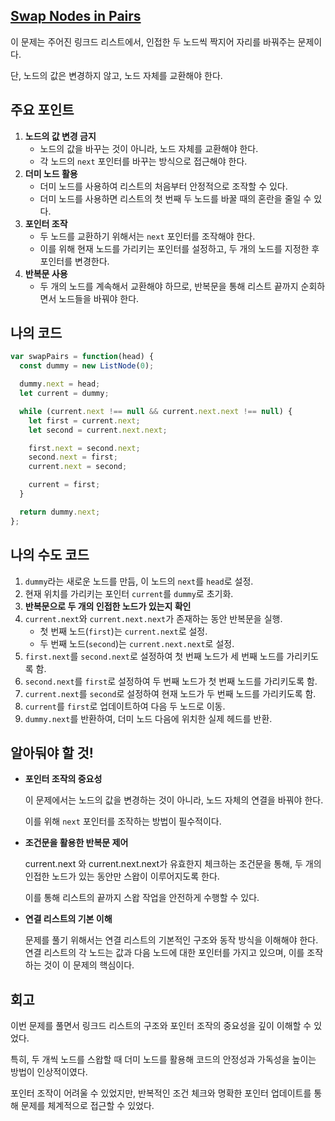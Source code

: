 ## [**Swap Nodes in Pairs**](https://leetcode.com/problems/swap-nodes-in-pairs/)

이 문제는 주어진 링크드 리스트에서, 인접한 두 노드씩 짝지어 자리를 바꿔주는 문제이다.

단, 노드의 값은 변경하지 않고, 노드 자체를 교환해야 한다.

## 주요 포인트

1. **노드의 값 변경 금지**
    - 노드의 값을 바꾸는 것이 아니라, 노드 자체를 교환해야 한다.
    - 각 노드의 `next` 포인터를 바꾸는 방식으로 접근해야 한다.
2. **더미 노드 활용**
    - 더미 노드를 사용하여 리스트의 처음부터 안정적으로 조작할 수 있다.
    - 더미 노드를 사용하면 리스트의 첫 번째 두 노드를 바꿀 때의 혼란을 줄일 수 있다.
3. **포인터 조작**
    - 두 노드를 교환하기 위해서는 `next` 포인터를 조작해야 한다.
    - 이를 위해 현재 노드를 가리키는 포인터를 설정하고, 두 개의 노드를 지정한 후 포인터를 변경한다.
4. **반복문 사용**
    - 두 개의 노드를 계속해서 교환해야 하므로, 반복문을 통해 리스트 끝까지 순회하면서 노드들을 바꿔야 한다.

## 나의 코드

```jsx
var swapPairs = function(head) {
  const dummy = new ListNode(0);

  dummy.next = head;
  let current = dummy;

  while (current.next !== null && current.next.next !== null) {
    let first = current.next;
    let second = current.next.next;

    first.next = second.next;
    second.next = first;    
    current.next = second;

    current = first;
  }

  return dummy.next;
};
```

## 나의 수도 코드

1. `dummy`라는 새로운 노드를 만듬, 이 노드의 `next`를 `head`로 설정.
2. 현재 위치를 가리키는 포인터 `current`를 `dummy`로 초기화.
3. **반복문으로 두 개의 인접한 노드가 있는지 확인**
4. `current.next`와 `current.next.next`가 존재하는 동안 반복문을 실행.
    - 첫 번째 노드(`first`)는 `current.next`로 설정.
    - 두 번째 노드(`second`)는 `current.next.next`로 설정.
5. `first.next`를 `second.next`로 설정하여 첫 번째 노드가 세 번째 노드를 가리키도록 함.
6. `second.next`를 `first`로 설정하여 두 번째 노드가 첫 번째 노드를 가리키도록 함.
7. `current.next`를 `second`로 설정하여 현재 노드가 두 번째 노드를 가리키도록 함.
8. `current`를 `first`로 업데이트하여 다음 두 노드로 이동.
9. `dummy.next`를 반환하여, 더미 노드 다음에 위치한 실제 헤드를 반환.

## 알아둬야 할 것!

- **포인터 조작의 중요성**
    
    이 문제에서는 노드의 값을 변경하는 것이 아니라, 노드 자체의 연결을 바꿔야 한다.
    
    이를 위해 `next` 포인터를 조작하는 방법이 필수적이다.
    
- **조건문을 활용한 반복문 제어**
    
    current.next 와 current.next.next가 유효한지 체크하는 조건문을 통해, 두 개의 인접한 노드가 있는 동안만 스왑이 이루어지도록 한다.
    
    이를 통해 리스트의 끝까지 스왑 작업을 안전하게 수행할 수 있다.
    
- **연결 리스트의 기본 이해**
    
    문제를 풀기 위해서는 연결 리스트의 기본적인 구조와 동작 방식을 이해해야 한다. 연결 리스트의 각 노드는 값과 다음 노드에 대한 포인터를 가지고 있으며, 이를 조작하는 것이 이 문제의 핵심이다.
    

## 회고

이번 문제를 풀면서 링크드 리스트의 구조와 포인터 조작의 중요성을 깊이 이해할 수 있었다.

특히, 두 개씩 노드를 스왑할 때 더미 노드를 활용해 코드의 안정성과 가독성을 높이는 방법이 인상적이였다.

포인터 조작이 어려울 수 있었지만, 반복적인 조건 체크와 명확한 포인터 업데이트를 통해 문제를 체계적으로 접근할 수 있었다.

